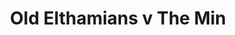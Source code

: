 ---
year: 1992
serialNumber: "0142" 
game: "Old Elthamians"
title: "Old Elthamians v The Min"
gameLocation: "Foxbury"
gameDate: "/1992"
shortReport: ""
result: ""
resultType: ""
type: "game"
---